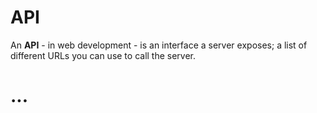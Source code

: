 # API

An **API** - in web development - is an interface a server exposes; a list of different URLs you can use to call the server. 

# ... 